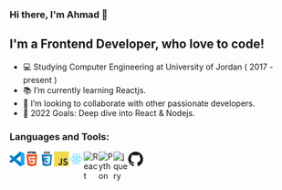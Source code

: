 ### Hi there, I'm Ahmad 👋

## I'm a Frontend Developer, who love to code!
- 💻 Studying Computer Engineering at University of Jordan ( 2017 - present )
- 📚 I’m currently learning Reactjs.
- 👯 I’m looking to collaborate with other passionate developers.
- 🥅 2022 Goals: Deep dive into React & Nodejs.

### Languages and Tools:

<img align="left" alt="Visual Studio Code" width="26px" src="https://raw.githubusercontent.com/github/explore/80688e429a7d4ef2fca1e82350fe8e3517d3494d/topics/visual-studio-code/visual-studio-code.png" />
<img align="left" alt="HTML5" width="26px" src="https://raw.githubusercontent.com/github/explore/80688e429a7d4ef2fca1e82350fe8e3517d3494d/topics/html/html.png" />
<img align="left" alt="CSS3" width="26px" src="https://raw.githubusercontent.com/github/explore/80688e429a7d4ef2fca1e82350fe8e3517d3494d/topics/css/css.png" />
<img align="left" alt="JavaScript" width="26px" src="https://raw.githubusercontent.com/github/explore/80688e429a7d4ef2fca1e82350fe8e3517d3494d/topics/javascript/javascript.png" />
<img align="left" alt="React" width="26px" src="https://raw.githubusercontent.com/github/explore/80688e429a7d4ef2fca1e82350fe8e3517d3494d/topics/react/react.png" />
<img align="left" alt="React" width="26px" src="https://raw.githubusercontent.com/reduxjs/redux/master/logo/logo.png" />
<img align="left" alt="Python" width="26px" src="https://raw.githubusercontent.com/yurijserrano/Github-Profile-Readme-Logos/master/programming%20languages/python.svg" />
<img align="left" alt="jquery" width="26px" src="https://www.joykal.com/wp-content/uploads/2019/09/jquery.png" />
<img align="left" alt="GitHub" width="26px" src="https://raw.githubusercontent.com/github/explore/78df643247d429f6cc873026c0622819ad797942/topics/github/github.png" />



<br />
<br />
